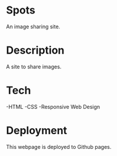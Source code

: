 # Spots

An image sharing site.

# Description

A site to share images.

# Tech

-HTML
-CSS
-Responsive Web Design

# Deployment 

This webpage is deployed to Github pages.


